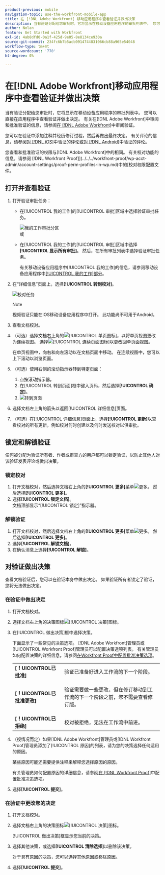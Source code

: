 ```yaml
---
product-previous: mobile
navigation-topic: use-the-workfront-mobile-app
title: 在 [!DNL Adobe Workfront] 移动应用程序中查看验证并做出决策
description: 当有验证分配给您审批时，它将显示在移动设备应用程序的审批列表中。 您可以直接在应用程序中查看验证并做出决定。
author: Nolan
feature: Get Started with Workfront
exl-id: 4ab8dfd0-0a1f-425d-9e05-8e8134ce930a
source-git-commit: 234fc6b7b5acb0914744831066cb88a965e54048
workflow-type: tm+mt
source-wordcount: '770'
ht-degree: 0%

---
```


# 在[!DNL Adobe Workfront]移动应用程序中查看验证并做出决策

当有验证分配给您审批时，它将显示在移动设备应用程序的审批列表中。 您可以直接在应用程序中查看验证并做出决定。 有关在[!DNL Adobe Workfront]中审阅和批准验证的信息，请参阅[在 [!DNL Adobe Workfront]](../../../review-and-approve-work/proofing/reviewing-proofs-within-workfront/review-proofs-in-wf.md)中审阅验证。

您可以在验证中添加注释并经历修订过程，然后再做出最终决定。 有关评论的信息，请参阅[对 [!DNL iOS]](../../../workfront-basics/mobile-apps/using-the-workfront-mobile-app/comment-on-proofs-ios.md)中验证的评论或[对 [!DNL Android]](../../../workfront-basics/mobile-apps/using-the-workfront-mobile-app/comment-on-proofs-android.md)中验证的评论。

您查看和批准验证的权限与[!DNL Adobe Workfront]中的相同。 有关校对功能的信息，请参阅 [!DNL Workfront Proof]](../../../workfront-proof/wp-acct-admin/account-settings/proof-perm-profiles-in-wp.md)中的[校对权限配置文件。

## 打开并查看验证

1. 打开验证审批任务：

   * 在[!UICONTROL 我的工作]的[!UICONTROL 审批]区域中选择验证审批任务。

     ![我的工作审批分区](assets/mobile-mywork-approvals-338x482.png)\
      或

   * 在[!UICONTROL 我的工作]的[!UICONTROL 审批]区域中选择&#x200B;**[!UICONTROL 显示所有审批]**。 然后，在所有审批列表中选择验证审批任务。

     有关移动设备应用程序中[!UICONTROL 我的工作]的信息，请参阅移动设备应用程序中[[!UICONTROL 我的工作]部分](../../../workfront-basics/mobile-apps/using-the-workfront-mobile-app/my-work-section-mobile.md)。

1. 在“详细信息”页面上，选择&#x200B;**[!UICONTROL 转到校对]**。

   ![校对任务](assets/mobile-prooftask1-338x516.png)

   >[!NOTE]
   >
   >视频验证只能在iOS移动设备应用程序中打开。 此功能尚不可用于Android。

1. 查看文档校对。
1. （可选）选择文档右上角的![[!UICONTROL 单页图标]](assets/mobile-proofpagingicon1-25x36.png)，以将单页视图更改为连续视图。 选择![[!UICONTROL 连续页面图标]](assets/mobile-proofpagingicon2-25x25.png)以更改回单页面视图。

   在单页视图中，向右和向左滚动以在文档页面中移动。 在连续视图中，您可以上下滚动以浏览页面。

1. （可选）使用右侧的滚动指示器转到特定页面：

   1. 点按滚动指示器。
   1. 在[!UICONTROL 转到页面]框中键入页码，然后选择&#x200B;**[!UICONTROL 确定]**。
   1. ![转到页面](assets/mobile-gotopage-350x224.png)

1. 选择文档左上角的箭头以返回[!UICONTROL 详细信息]页面。
1. （可选）在[!UICONTROL 详细信息]页面上，选择&#x200B;**[!UICONTROL 更新]**&#x200B;以查看校对的所有更新，例如校对何时创建以及何时发送校对以供审批。

## 锁定和解锁验证

任何被分配为验证所有者、作者或审查方的用户都可以锁定验证，以防止其他人对该验证发表评论或做出决策。

### 锁定校对

1. 打开文档校对，然后选择文档右上角的&#x200B;**[!UICONTROL 更多]**&#x200B;菜单![更多](assets/mobile-verticalmoremenu-20x33.png)。 然后选择&#x200B;**[!UICONTROL 更多]**。
1. 选择&#x200B;**[!UICONTROL 锁定文档]**。\
   文档顶部显示“[!UICONTROL 锁定]”指示器。

### 解锁验证

1. 打开文档校对，然后选择文档右上角的&#x200B;**[!UICONTROL 更多]**&#x200B;菜单![更多](assets/mobile-verticalmoremenu-20x33.png)。 然后选择&#x200B;**[!UICONTROL 更多]**。
1. 选择&#x200B;**[!UICONTROL 解锁文档]**。
1. 在确认消息上选择&#x200B;**[!UICONTROL 解锁]**。

## 对验证做出决策

查看文档验证后，您可以在验证本身中做出决定。 如果验证所有者锁定了验证，您将无法做出决定。

### 在验证中做出决定

1. 打开文档校对。
1. 选择文档右上角的决策图标![[!UICONTROL 决策]图标](assets/mobile-proofcheckmarkdecisionicon-30x30.png)。
1. 在[!UICONTROL 做出决策]框中选择决策。

   下面显示了一些常见的决策选项。 [!DNL Adobe Workfront]管理员或[!UICONTROL Workfront Proof]管理员可以配置决策选项列表。 有关管理员如何配置决策的详细信息，请参阅[在Workfront Proof中配置批准决策选项](../../../workfront-proof/wp-acct-admin/account-settings/configure-approval-decision-in-wp.md)。

   <table style="table-layout:auto"> 
    <col> 
    <col> 
    <tbody> 
     <tr> 
      <td role="rowheader"><strong>[！UICONTROL已批准]</strong></td> 
      <td>验证已准备好进入工作流的下一个阶段。</td> 
     </tr> 
     <tr> 
      <td role="rowheader"><strong>[！UICONTROL已批准更改]</strong></td> 
      <td> <p>验证需要做一些更改，但在修订移动到工作流的下一个阶段之前，您不需要查看修订版。</p> </td> 
     </tr> 
     <tr> 
      <td role="rowheader"><strong>[！UICONTROL已拒绝]</strong></td> 
      <td>校对被拒绝，无法在工作流中前进。</td> 
     </tr> 
    </tbody> 
   </table>

1. （视情况而定）如果[!DNL Adobe Workfront]管理员或[!DNL Workfront Proof]管理员添加了[!UICONTROL 原因]的列表，请为您的决策选择任何适用的原因。

   某些原因可能还需要提供注释来解释您选择原因的原因。

   有关管理员如何配置原因的详细信息，请参阅[在 [!DNL Workfront Proof]](../../../workfront-proof/wp-acct-admin/account-settings/configure-approval-decision-in-wp.md)中配置批准决策选项。

1. 选择&#x200B;**[!UICONTROL 提交]**。

### 在验证中更改您的决定

1. 打开文档校对。
1. 选择文档右上角的决策图标![[!UICONTROL 决策]图标](assets/mobile-proofcheckmarkdecisionicon-30x30.png)。

   [!UICONTROL 做出决策]框显示您当前的决策。

1. 选择其他决策，或选择&#x200B;**[!UICONTROL 清除选择]**&#x200B;以删除该决策。

   对于具有原因的决策，您可以选择其他原因或移除原因。

1. 选择&#x200B;**[!UICONTROL 提交]**。
